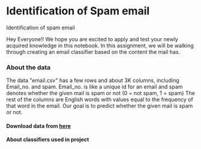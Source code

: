 # Identification of Spam email
Identification of spam email 


Hey Everyone!! We hope you are excited to apply and test your newly acquired knowledge in this notebook. In this assignment, we will be walking through creating an email classifier based on the content the mail has.

### About the data  

The data "email.csv" has a few rows and about 3K columns, including Email_no. and spam.
Email_no. is like a unique id for an email and spam denotes whether the given mail is spam or not (0 = not spam, 1 = spam)
The rest of the columns are English words with values equal to the frequency of that word in the email.
Our goal is to predict whether the given mail is spam or not.


#### Download data from [here](https://drive.google.com/file/d/1OxJ6SSuPypg-AfLbMRl0O9So9aDDNzbC/view)

#### About classifiers used in project
